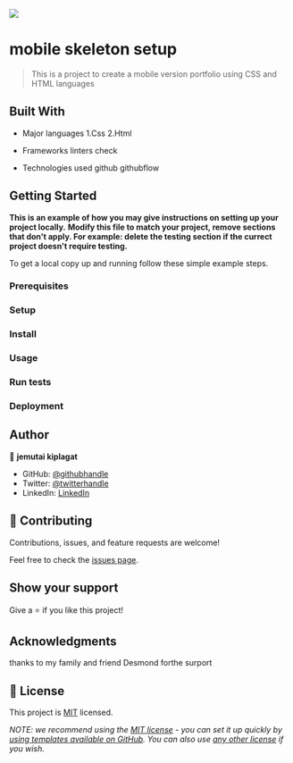 ![](https://img.shields.io/badge/Microverse-blueviolet)
# mobile skeleton setup

> This is a project to create a mobile version portfolio using CSS and HTML languages


## Built With

- Major languages
1.Css
2.Html

- Frameworks
linters check
- Technologies used
github
githubflow


## Getting Started

**This is an example of how you may give instructions on setting up your project locally.**
**Modify this file to match your project, remove sections that don't apply. For example: delete the testing section if the currect project doesn't require testing.**


To get a local copy up and running follow these simple example steps.

### Prerequisites

### Setup

### Install

### Usage

### Run tests

### Deployment



## Author

👤 **jemutai kiplagat**

- GitHub: [@githubhandle](https://github.com/jemutakiplagat)
- Twitter: [@twitterhandle](https://twitter.com/jemutaikiplaga1)
- LinkedIn: [LinkedIn](https://www.linkedin.com/in/jemutai-kiplagat-84782b235/)


## 🤝 Contributing

Contributions, issues, and feature requests are welcome!

Feel free to check the [issues page](../../issues/).

## Show your support

Give a ⭐️ if you like this project!

## Acknowledgments
thanks to my family and friend Desmond forthe surport

## 📝 License

This project is [MIT](./MIT.md) licensed.

_NOTE: we recommend using the [MIT license](https://choosealicense.com/licenses/mit/) - you can set it up quickly by [using templates available on GitHub](https://docs.github.com/en/communities/setting-up-your-project-for-healthy-contributions/adding-a-license-to-a-repository). You can also use [any other license](https://choosealicense.com/licenses/) if you wish._
